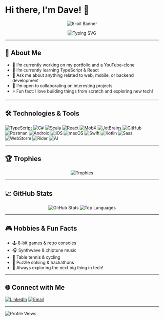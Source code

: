 # Hi there, I'm Dave! 👾

<p align="center">
  <img src="https://capsule-render.vercel.app/api?type=waving&color=0:36BCF7,100:FF0080&height=120&section=header&text=Dave's%20GitHub%20Profile&fontAlign=50&fontAlignY=40&fontSize=32&desc=Welcome!%20Enjoy%20the%208-bit%20vibes!&descAlign=50&descAlignY=70" alt="8-bit Banner"/>
</p>

<p align="center">
  <img src="https://readme-typing-svg.demolab.com?font=Fira+Mono&pause=1000&color=36BCF7&center=true&vCenter=true&width=435&lines=Fullstack+Developer;8-bit+Enthusiast;Hyper+Modern+Sleek+Code" alt="Typing SVG" />
</p>

---

## 🚀 About Me

- 🔭 I’m currently working on my portfolio and a YouTube-clone
- 🌱 I’m currently learning TypeScript & React
- 💬 Ask me about anything related to web, mobile, or backend development
- 👯 I’m open to collaborating on interesting projects
- ⚡ Fun fact: I love building things from scratch and exploring new tech!

---

## 🛠️ Technologies & Tools

![TypeScript](https://img.shields.io/badge/-TypeScript-333333?style=flat&logo=typescript)
![C#](https://img.shields.io/badge/-C%23-333333?style=flat&logo=c-sharp)
![Scala](https://img.shields.io/badge/-Scala-333333?style=flat&logo=scala)
![React](https://img.shields.io/badge/-React-333333?style=flat&logo=react)
![MobX](https://img.shields.io/badge/-MobX-333333?style=flat&logo=mobx)
![JetBrains](https://img.shields.io/badge/-JetBrains-333333?style=flat&logo=jetbrains)
![GitHub](https://img.shields.io/badge/-GitHub-333333?style=flat&logo=github)
![Postman](https://img.shields.io/badge/-Postman-333333?style=flat&logo=postman)
![Android](https://img.shields.io/badge/-Android-333333?style=flat&logo=android)
![iOS](https://img.shields.io/badge/-iOS-333333?style=flat&logo=apple)
![macOS](https://img.shields.io/badge/-macOS-333333?style=flat&logo=apple)
![Swift](https://img.shields.io/badge/-Swift-333333?style=flat&logo=swift)
![Kotlin](https://img.shields.io/badge/-Kotlin-333333?style=flat&logo=kotlin)
![Sass](https://img.shields.io/badge/-Sass-333333?style=flat&logo=sass)
![WebStorm](https://img.shields.io/badge/-WebStorm-333333?style=flat&logo=webstorm)
![Rider](https://img.shields.io/badge/-Rider-333333?style=flat&logo=rider)
![AI](https://img.shields.io/badge/-AI-333333?style=flat&logo=openai)

---

## 🏆 Trophies

<p align="center">
  <img src="https://github-profile-trophy.vercel.app/?username=dlvisser&theme=onestar&no-frame=true&margin-w=10&column=7" alt="Trophies" />
</p>

---

## 📈 GitHub Stats

<p align="center">
  <img src="https://github-readme-stats.vercel.app/api?username=dlvisser&show_icons=true&theme=radical" alt="GitHub Stats" />
  <img src="https://github-readme-stats.vercel.app/api/top-langs/?username=dlvisser&layout=compact&theme=radical" alt="Top Languages" />
</p>

---

## 🎮 Hobbies & Fun Facts

- 🕹️ 8-bit games & retro consoles
- 🎧 Synthwave & chiptune music
- 🏓 Table tennis & cycling
- 🧩 Puzzle solving & hackathons
- 🌌 Always exploring the next big thing in tech!

---

## 🌐 Connect with Me

[![LinkedIn](https://img.shields.io/badge/-LinkedIn-blue?style=flat&logo=linkedin)](https://www.linkedin.com/in/your-linkedin)
[![Email](https://img.shields.io/badge/-Email-black?style=flat&logo=gmail)](mailto:your.email@example.com)

---

![Profile Views](https://komarev.com/ghpvc/?username=dlvisser)

